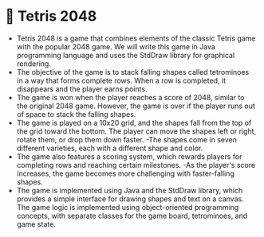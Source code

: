 <h1>  🧩 Tetris 2048 </h1>
 
- Tetris 2048 is a game that combines elements of the classic Tetris game with the popular 2048 game. We will write this game in Java programming language and uses the StdDraw library for graphical rendering.
- The objective of the game is to stack falling shapes called tetrominoes in a way that forms complete rows. When a row is completed, it disappears and the player earns points. 
- The game is won when the player reaches a score of 2048, similar to the original 2048 game. However, the game is over if the player runs out of space to stack the falling shapes.
- The game is played on a 10x20 grid, and the shapes fall from the top of the grid toward the bottom. The player can move the shapes left or right, rotate them, or drop them down faster. 
-The shapes come in seven different varieties, each with a different shape and color.
- The game also features a scoring system, which rewards players for completing rows and reaching certain milestones.
-As the player's score increases, the game becomes more challenging with faster-falling shapes.
- The game is implemented using Java and the StdDraw library, which provides a simple interface for drawing shapes and text on a canvas. The game logic is implemented using object-oriented programming concepts, with separate classes for the game board, tetrominoes, and game state.
